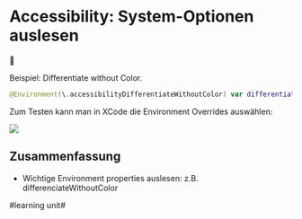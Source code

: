 # Accessibility: System-Optionen auslesen
🦮

Beispiel: Differentiate without Color.

```swift
@Environment(\.accessibilityDifferentiateWithoutColor) var differentiateWithoutColor
```

Zum Testen kann man in XCode die Environment Overrides auswählen:

![][image-1]


## Zusammenfassung
- Wichtige Environment properties auslesen: z.B. differenciateWithoutColor

[image-1]:	assets/Bildschirmfoto%202022-08-15%20um%2010.26.24.png

#learning unit#
